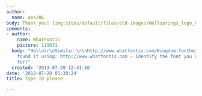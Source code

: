 ```yaml
---
author:
  name: aes206
body: Thank you! [img:sites/default/files/old-images/Wellsprings_logo_6404.jpg]
comments:
- author:
    name: WhatFontis
    picture: 119631
  body: "Hello\r\nSimilar:\r\nhttp://www.whatfontis.com/Kingdom-fonthead.font?text=WellSprings-K9\r\nAlex\r\nI
    found it using: http://www.whatfontis.com - Identify the font you are looking
    for!"
  created: '2013-07-20 12:41:16'
date: '2013-07-20 05:30:24'
title: Type ID please

---
```

